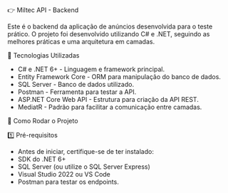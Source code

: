 👉 Miltec API - Backend

Este é o backend da aplicação de anúncios desenvolvida para o teste prático. 
O projeto foi desenvolvido utilizando C# e .NET, seguindo as melhores práticas e uma arquitetura em camadas.

📌 Tecnologias Utilizadas

- C# e .NET 6+ - Linguagem e framework principal.
- Entity Framework Core - ORM para manipulação do banco de dados.
- SQL Server - Banco de dados utilizado.
- Postman - Ferramenta para testar a API.
- ASP.NET Core Web API - Estrutura para criação da API REST.
- MediatR - Padrão para facilitar a comunicação entre camadas.

🚀 Como Rodar o Projeto

1️⃣ Pré-requisitos
- Antes de iniciar, certifique-se de ter instalado:
- SDK do .NET 6+
- SQL Server (ou utilize o SQL Server Express)
- Visual Studio 2022 ou VS Code
- Postman para testar os endpoints.


